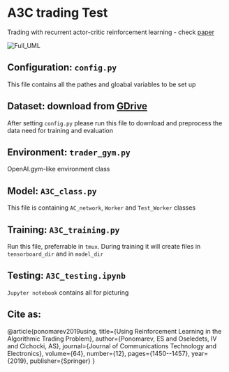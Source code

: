 # A3C trading Test
Trading with recurrent actor-critic reinforcement learning - check [paper](https://arxiv.org/abs/2002.11523)

![Full_UML](supply_materials/Full_UML.png)

## Configuration: `config.py`
This file contains all the pathes and gloabal variables to be set up

## Dataset: download from [GDrive](https://drive.google.com/drive/folders/0B0ozwxwZOzYLM0F0V3ljRTFfd0U?usp=sharing)
After setting `config.py` please run this file to download and preprocess the data need for training and evaluation

## Environment: `trader_gym.py`
OpenAI.gym-like environment class

## Model: `A3C_class.py`
This file is containing `AC_network`, `Worker` and `Test_Worker` classes

## Training: `A3C_training.py`
Run this file, preferrable in `tmux`. During training it will create files in `tensorboard_dir` and in `model_dir`

## Testing: `A3C_testing.ipynb`
`Jupyter notebook` contains all for picturing
## Cite as: 
@article{ponomarev2019using,
  title={Using Reinforcement Learning in the Algorithmic Trading Problem},
  author={Ponomarev, ES and Oseledets, IV and Cichocki, AS},
  journal={Journal of Communications Technology and Electronics},
  volume={64},
  number={12},
  pages={1450--1457},
  year={2019},
  publisher={Springer}
}
